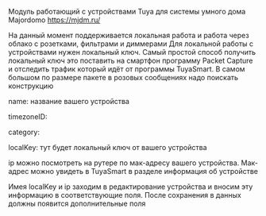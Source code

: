 Модуль работающий с устройствами Tuya для системы умного дома Majordomo https://mjdm.ru/

На данный момент поддерживается локальная работа и работа через облако с розетками, фильтрами и диммерами
Для локальной работы с устройствами нужен локальный ключ. Самый простой способ получить локальный ключ это поставить на смартфон программу Packet Capture и отследить трафик который идёт от программы TuyaSmart. В самом большом по размере пакете в розовых сообщениях надо поискать конструкцию

name: название вашего устройства

timezoneID: 

category:

localKey: тут будет локальный ключ от вашего устройства

ip можно посмотреть на рутере по мак-адресу вашего устройства. Мак-адрес можно увидеть в TuyaSmart в разделе информация об устройстве

Имея localKey и ip заходим в редактирование устройства и вносим эту информацию в соответствующие поля. После сохранения в данных должны появится дополнительные поля


